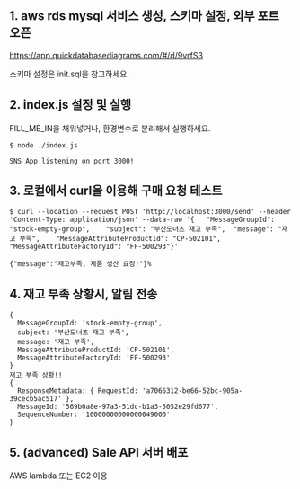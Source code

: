 ## 1. aws rds mysql 서비스 생성, 스키마 설정, 외부 포트 오픈
https://app.quickdatabasediagrams.com/#/d/9vrfS3

스키마 설정은 init.sql을 참고하세요.

## 2. index.js 설정 및 실행

FILL_ME_IN을 채워넣거나, 환경변수로 분리해서 실행하세요.

```
$ node ./index.js

SNS App listening on port 3000!
```

## 3. 로컬에서 curl을 이용해 구매 요청 테스트

```
$ curl --location --request POST 'http://localhost:3000/send' --header 'Content-Type: application/json' --data-raw '{   "MessageGroupId": "stock-empty-group",    "subject": "부산도너츠 재고 부족",  "message": "재고 부족",    "MessageAttributeProductId": "CP-502101",    "MessageAttributeFactoryId": "FF-500293"}'

{"message":"재고부족, 제품 생산 요청!"}%
```

## 4. 재고 부족 상황시, 알림 전송

```
{
  MessageGroupId: 'stock-empty-group',
  subject: '부산도너츠 재고 부족',
  message: '재고 부족',
  MessageAttributeProductId: 'CP-502101',
  MessageAttributeFactoryId: 'FF-500293'
}
재고 부족 상황!!
{
  ResponseMetadata: { RequestId: 'a7066312-be66-52bc-905a-39cecb5ac517' },
  MessageId: '569b0a8e-97a3-51dc-b1a3-5052e29fd677',
  SequenceNumber: '10000000000000049000'
}
```

## 5. (advanced) Sale API 서버 배포

AWS lambda 또는 EC2 이용